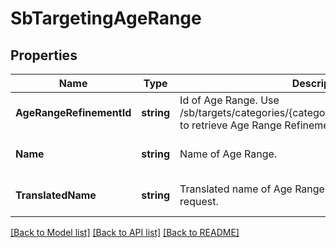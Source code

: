 # SbTargetingAgeRange

## Properties
Name | Type | Description | Notes
------------ | ------------- | ------------- | -------------
**AgeRangeRefinementId** | **string** | Id of Age Range. Use /sb/targets/categories/{categoryRefinementId}/refinements to retrieve Age Range Refinement IDs. | [default to null]
**Name** | **string** | Name of Age Range. | [optional] [default to null]
**TranslatedName** | **string** | Translated name of Age Range based off locale sent in request. | [optional] [default to null]

[[Back to Model list]](../README.md#documentation-for-models) [[Back to API list]](../README.md#documentation-for-api-endpoints) [[Back to README]](../README.md)

